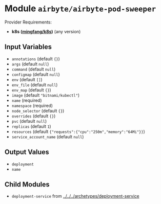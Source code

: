
# Module `airbyte/airbyte-pod-sweeper`

Provider Requirements:
* **k8s ([mingfang/k8s](https://registry.terraform.io/providers/mingfang/k8s/latest))** (any version)

## Input Variables
* `annotations` (default `{}`)
* `args` (default `null`)
* `command` (default `null`)
* `configmap` (default `null`)
* `env` (default `[]`)
* `env_file` (default `null`)
* `env_map` (default `{}`)
* `image` (default `"bitnami/kubectl"`)
* `name` (required)
* `namespace` (required)
* `node_selector` (default `{}`)
* `overrides` (default `{}`)
* `pvc` (default `null`)
* `replicas` (default `1`)
* `resources` (default `{"requests":{"cpu":"250m","memory":"64Mi"}}`)
* `service_account_name` (default `null`)

## Output Values
* `deployment`
* `name`

## Child Modules
* `deployment-service` from [../../../archetypes/deployment-service](../../../archetypes/deployment-service)

